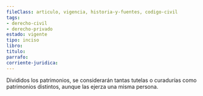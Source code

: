 ```yaml
---
fileClass: articulo, vigencia, historia-y-fuentes, codigo-civil
tags:
- derecho-civil
- derecho-privado
estado: vigente
tipo: inciso
libro:
titulo:
parrafo:
corriente-juridica:
---
```

Divididos los patrimonios, se considerarán tantas tutelas o curadurías como patrimonios distintos, aunque las ejerza una misma persona.